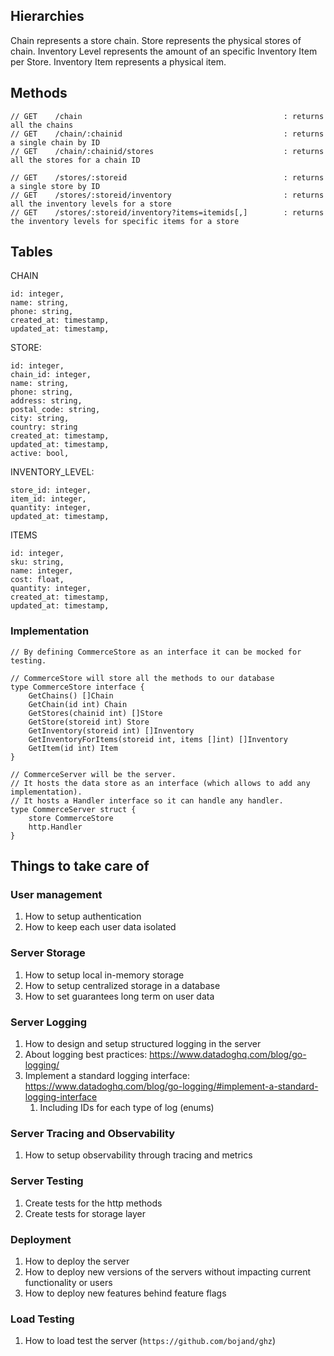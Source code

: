 ## Hierarchies
Chain represents a store chain.
Store represents the physical stores of chain.
Inventory Level represents the amount of an specific Inventory Item per Store.
Inventory Item represents a physical item.

## Methods
```
// GET    /chain                                             : returns all the chains
// GET    /chain/:chainid                                    : returns a single chain by ID
// GET    /chain/:chainid/stores                             : returns all the stores for a chain ID

// GET    /stores/:storeid                                   : returns a single store by ID
// GET    /stores/:storeid/inventory                         : returns all the inventory levels for a store
// GET    /stores/:storeid/inventory?items=itemids[,]        : returns the inventory levels for specific items for a store
```

## Tables
CHAIN
```
id: integer,
name: string,
phone: string,
created_at: timestamp,
updated_at: timestamp,
```

STORE:
```
id: integer,
chain_id: integer,
name: string,
phone: string,
address: string,
postal_code: string,
city: string,
country: string
created_at: timestamp,
updated_at: timestamp,
active: bool,
```

INVENTORY_LEVEL:
```
store_id: integer,
item_id: integer,
quantity: integer,
updated_at: timestamp,
```

ITEMS
```
id: integer,
sku: string,
name: integer,
cost: float,
quantity: integer,
created_at: timestamp,
updated_at: timestamp,
```

### Implementation
```
// By defining CommerceStore as an interface it can be mocked for testing.

// CommerceStore will store all the methods to our database
type CommerceStore interface {
    GetChains() []Chain
    GetChain(id int) Chain
    GetStores(chainid int) []Store
    GetStore(storeid int) Store
    GetInventory(storeid int) []Inventory
    GetInventoryForItems(storeid int, items []int) []Inventory
    GetItem(id int) Item
}

// CommerceServer will be the server.
// It hosts the data store as an interface (which allows to add any implementation).
// It hosts a Handler interface so it can handle any handler.
type CommerceServer struct {
    store CommerceStore
    http.Handler
}
```

## Things to take care of

### User management
1. How to setup authentication
1. How to keep each user data isolated

### Server Storage
1. How to setup local in-memory storage
1. How to setup centralized storage in a database
1. How to set guarantees long term on user data

### Server Logging
1. How to design and setup structured logging in the server
1. About logging best practices: https://www.datadoghq.com/blog/go-logging/
1. Implement a standard logging interface: https://www.datadoghq.com/blog/go-logging/#implement-a-standard-logging-interface
    1. Including IDs for each type of log (enums)

### Server Tracing and Observability
1. How to setup observability through tracing and metrics

### Server Testing
1. Create tests for the http methods
1. Create tests for storage layer

### Deployment
1. How to deploy the server
1. How to deploy new versions of the servers without impacting current functionality or users
1. How to deploy new features behind feature flags

### Load Testing
1. How to load test the server (`https://github.com/bojand/ghz`)





